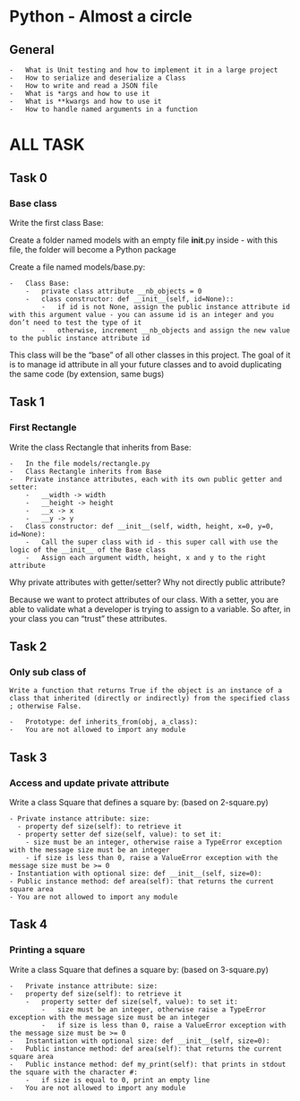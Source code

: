 # Python - Almost a circle
## General
    -   What is Unit testing and how to implement it in a large project
    -   How to serialize and deserialize a Class
    -   How to write and read a JSON file
    -   What is *args and how to use it
    -   What is **kwargs and how to use it
    -   How to handle named arguments in a function
# ALL TASK

## Task 0
###  Base class
Write the first class Base:

Create a folder named models with an empty file __init__.py inside - with this file, the folder will become a Python package

Create a file named models/base.py:

    -   Class Base:
        -   private class attribute __nb_objects = 0
        -   class constructor: def __init__(self, id=None)::
            -   if id is not None, assign the public instance attribute id with this argument value - you can assume id is an integer and you don’t need to test the type of it
            -   otherwise, increment __nb_objects and assign the new value to the public instance attribute id
This class will be the “base” of all other classes in this project. The goal of it is to manage id attribute in all your future classes and to avoid duplicating the same code (by extension, same bugs)

## Task 1
### First Rectangle
Write the class Rectangle that inherits from Base:

    -   In the file models/rectangle.py
    -   Class Rectangle inherits from Base
    -   Private instance attributes, each with its own public getter and setter:
        -   __width -> width
        -   __height -> height
        -   __x -> x
        -   __y -> y
    -   Class constructor: def __init__(self, width, height, x=0, y=0, id=None):
        -   Call the super class with id - this super call with use the logic of the __init__ of the Base class
        -   Assign each argument width, height, x and y to the right attribute
Why private attributes with getter/setter? Why not directly public attribute?

Because we want to protect attributes of our class. With a setter, you are able to validate what a developer is trying to assign to a variable. So after, in your class you can “trust” these attributes.
## Task 2
###  Only sub class of
    Write a function that returns True if the object is an instance of a class that inherited (directly or indirectly) from the specified class ; otherwise False.

    -   Prototype: def inherits_from(obj, a_class):
    -   You are not allowed to import any module

## Task 3
### Access and update private attribute
Write a class Square that defines a square by: (based on 2-square.py)

    - Private instance attribute: size:
      - property def size(self): to retrieve it
      - property setter def size(self, value): to set it:
        - size must be an integer, otherwise raise a TypeError exception with the message size must be an integer
        - if size is less than 0, raise a ValueError exception with the message size must be >= 0
    - Instantiation with optional size: def __init__(self, size=0):
    - Public instance method: def area(self): that returns the current square area
    - You are not allowed to import any module

## Task 4
### Printing a square
Write a class Square that defines a square by: (based on 3-square.py)

    -   Private instance attribute: size:
    -   property def size(self): to retrieve it
        -   property setter def size(self, value): to set it:
            -   size must be an integer, otherwise raise a TypeError exception with the message size must be an integer
            -   if size is less than 0, raise a ValueError exception with the message size must be >= 0
    -   Instantiation with optional size: def __init__(self, size=0):
    -   Public instance method: def area(self): that returns the current square area
    -   Public instance method: def my_print(self): that prints in stdout the square with the character #:
        -   if size is equal to 0, print an empty line
    -   You are not allowed to import any module

